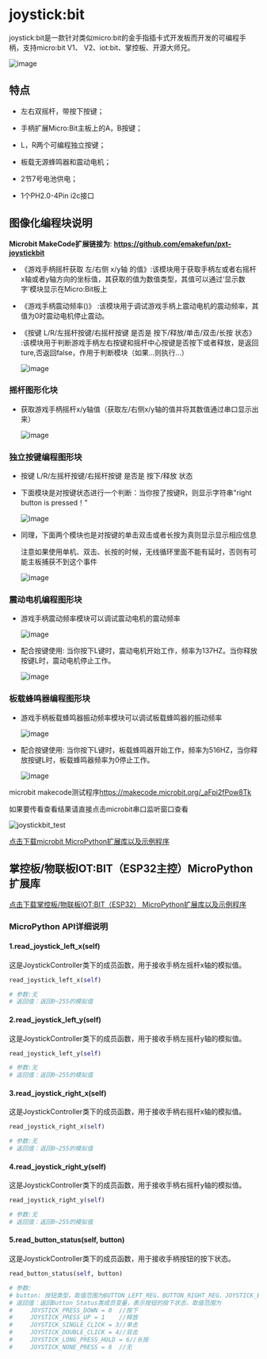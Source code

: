 # joystick:bit

joystick:bit是一款针对类似micro:bit的金手指插卡式开发板而开发的可编程手柄，支持micro:bit V1、 V2、iot:bit、掌控板、开源大师兄。

![image](picture/joystickbit.jpg)

## 特点

- 左右双摇杆，带按下按键；

- 手柄扩展Micro:Bit主板上的A，B按键；

- L，R两个可编程独立按键；

- 板载无源蜂鸣器和震动电机；

- 2节7号电池供电；

- 1个PH2.0-4Pin i2c接口

## 图像化编程块说明

 **Microbit MakeCode扩展链接为**: **<https://github.com/emakefun/pxt-joystickbit>**

- 《游戏手柄摇杆获取 左/右侧 x/y轴 的值》:该模块用于获取手柄左或者右摇杆x轴或者y轴方向的坐标值，其获取的值为数值类型，其值可以通过‘显示数字’模块显示在Micro:Bit板上

- 《游戏手柄震动频率()》 :该模块用于调试游戏手柄上震动电机的震动频率，其值为0时震动电机停止震动。

- 《按键 L/R/左摇杆按键/右摇杆按键 是否是 按下/释放/单击/双击/长按 状态》 :该模块用于判断游戏手柄左右按键和摇杆中心按键是否按下或者释放，是返回ture,否返回false，作用于判断模块（如果...则执行...）

   ![image](picture/1.jpg)

### 摇杆图形化块

- 获取游戏手柄摇杆x/y轴值（获取左/右侧x/y轴的值并将其数值通过串口显示出来）

   ![image](picture/2.jpg)

### 独立按键编程图形块

- 按键 L/R/左摇杆按键/右摇杆按键 是否是 按下/释放 状态

- 下面模块是对按键状态进行一个判断：当你按了按键R，则显示字符串"right button is pressed！"

   ![image](picture/3.jpg)

- 同理，下面两个模块也是对按键的单击双击或者长按为真则显示显示相应信息

   注意如果使用单机、双击、长按的时候，无线循环里面不能有延时，否则有可能主板捕获不到这个事件

   ![image](picture/4.jpg)

### 震动电机编程图形块

- 游戏手柄震动频率模块可以调试震动电机的震动频率

   ![image](picture/31.jpg)

- 配合按键使用: 当你按下L键时，震动电机开始工作，频率为137HZ。当你释放按键L时，震动电机停止工作。

   ![image](picture/32.jpg)

### 板载蜂鸣器编程图形块

- 游戏手柄板载蜂鸣器振动频率模块可以调试板载蜂鸣器的振动频率

   ![image](picture/41.jpg)

- 配合按键使用: 当你按下L键时，板载蜂鸣器开始工作，频率为516HZ，当你释放按键L时，板载蜂鸣器频率为0停止工作。

  ![image](picture/43.jpg)

microbit makecode测试程序<https://makecode.microbit.org/_aFpi2fPow8Tk>

如果要传看查看结果请直接点击microbit串口监听窗口查看

![joystickbit_test](./picture/joystickbit_test.png)

<a href="zh-cn/microbit/joystickbit/joystickbit_microbit_micropython_demo.zip" download>点击下载microbit MicroPython扩展库以及示例程序</a>

## 掌控板/物联板IOT:BIT（ESP32主控）MicroPython扩展库

<a href="zh-cn/microbit/joystickbit/iobit_joystick_test.zip" download>点击下载掌控板/物联板IOT:BIT（ESP32） MicroPython扩展库以及示例程序</a>

### MicroPython API详细说明

#### 1.read_joystick_left_x(self)

这是JoystickController类下的成员函数，用于接收手柄左摇杆x轴的模拟值。

```python
read_joystick_left_x(self)

# 参数:无
# 返回值：返回0~255的模拟值
```

#### 2.read_joystick_left_y(self)

这是JoystickController类下的成员函数，用于接收手柄左摇杆y轴的模拟值。

```python
read_joystick_left_y(self)

# 参数:无
# 返回值：返回0~255的模拟值

```

#### 3.read_joystick_right_x(self)

这是JoystickController类下的成员函数，用于接收手柄右摇杆x轴的模拟值。

```python
read_joystick_right_x(self)

# 参数:无
# 返回值：返回0~255的模拟值

```

#### 4.read_joystick_right_y(self)

这是JoystickController类下的成员函数，用于接收手柄右摇杆y轴的模拟值。

```python
read_joystick_right_y(self)

# 参数:无
# 返回值：返回0~255的模拟值

```

#### 5.read_button_status(self, button)

这是JoystickController类下的成员函数，用于接收手柄按钮的按下状态。

```python
read_button_status(self, button)

# 参数:
# button: 按钮类型，取值范围为BUTTON_LEFT_REG、BUTTON_RIGHT_REG、JOYSTICK_BUTTON_RIGHT、JOYSTICK_BUTTON_LEFT，分别表示左侧按键、右侧按键、左摇杆按键、右摇杆按键。
# 返回值：返回Button_Status类成员变量，表示按钮的按下状态，取值范围为
#     JOYSTICK_PRESS_DOWN = 0  //按下
#     JOYSTICK_PRESS_UP = 1    //释放
#     JOYSTICK_SINGLE_CLICK = 3//单击
#     JOYSTICK_DOUBLE_CLICK = 4//双击
#     JOYSTICK_LONG_PRESS_HOLD = 6//长按
#     JOYSTICK_NONE_PRESS = 8  //无

```
